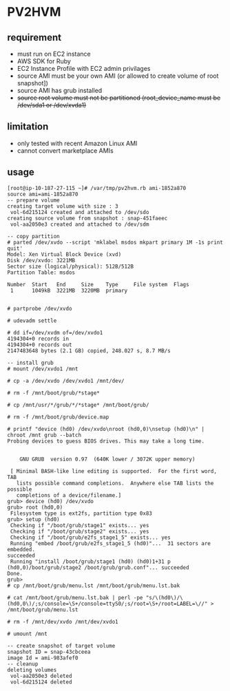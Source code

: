 # PV2HVM

## requirement
- must run on EC2 instance
- AWS SDK for Ruby
- EC2 Instance Profile with EC2 admin privilages
- source AMI must be your own AMI (or allowed to create volume of root snapshot])
- source AMI has grub installed
- ~~source root volume must not be partitioned (root_device_name must be /dev/sda1 or /dev/xvda1)~~

## limitation
- only tested with recent Amazon Linux AMI
- cannot convert marketplace AMIs

## usage
```
[root@ip-10-187-27-115 ~]# /var/tmp/pv2hvm.rb ami-1852a870
source ami=ami-1852a870
-- prepare volume
creating target volume with size : 3
 vol-6d215124 created and attached to /dev/sdo
creating source volume from snapshot : snap-451faeec
 vol-aa2050e3 created and attached to /dev/sdm

-- copy partition
# parted /dev/xvdo --script 'mklabel msdos mkpart primary 1M -1s print quit'
Model: Xen Virtual Block Device (xvd)
Disk /dev/xvdo: 3221MB
Sector size (logical/physical): 512B/512B
Partition Table: msdos

Number  Start   End     Size    Type     File system  Flags
 1      1049kB  3221MB  3220MB  primary


# partprobe /dev/xvdo

# udevadm settle

# dd if=/dev/xvdm of=/dev/xvdo1
4194304+0 records in
4194304+0 records out
2147483648 bytes (2.1 GB) copied, 248.027 s, 8.7 MB/s

-- install grub
# mount /dev/xvdo1 /mnt

# cp -a /dev/xvdo /dev/xvdo1 /mnt/dev/

# rm -f /mnt/boot/grub/*stage*

# cp /mnt/usr/*/grub/*/*stage* /mnt/boot/grub/

# rm -f /mnt/boot/grub/device.map

# printf "device (hd0) /dev/xvdo\nroot (hd0,0)\nsetup (hd0)\n" | chroot /mnt grub --batch
Probing devices to guess BIOS drives. This may take a long time.


    GNU GRUB  version 0.97  (640K lower / 3072K upper memory)

 [ Minimal BASH-like line editing is supported.  For the first word, TAB
   lists possible command completions.  Anywhere else TAB lists the possible
   completions of a device/filename.]
grub> device (hd0) /dev/xvdo
grub> root (hd0,0)
 Filesystem type is ext2fs, partition type 0x83
grub> setup (hd0)
 Checking if "/boot/grub/stage1" exists... yes
 Checking if "/boot/grub/stage2" exists... yes
 Checking if "/boot/grub/e2fs_stage1_5" exists... yes
 Running "embed /boot/grub/e2fs_stage1_5 (hd0)"...  31 sectors are embedded.
succeeded
 Running "install /boot/grub/stage1 (hd0) (hd0)1+31 p (hd0,0)/boot/grub/stage2 /boot/grub/grub.conf"... succeeded
Done.
grub>
# cp /mnt/boot/grub/menu.lst /mnt/boot/grub/menu.lst.bak

# cat /mnt/boot/grub/menu.lst.bak | perl -pe "s/\(hd0\)/\(hd0,0\)/;s/console=\S+/console=ttyS0/;s/root=\S+/root=LABEL=\//" > /mnt/boot/grub/menu.lst

# rm -f /mnt/dev/xvdo /mnt/dev/xvdo1

# umount /mnt

-- create snapshot of target volume
snapshot ID = snap-43cbceea
image Id = ami-983afef0
-- cleanup
deleting volumes
 vol-aa2050e3 deleted
 vol-6d215124 deleted

```
